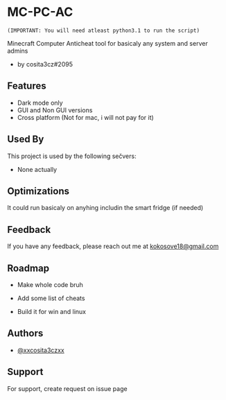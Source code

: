 # MC-PC-AC
`(IMPORTANT: You will need atleast python3.1 to run the script)`

Minecraft Computer Anticheat tool for basicaly any system and server admins 

- by cosita3cz#2095

## Features

- Dark mode only
- GUI and Non GUI versions
- Cross platform (Not for mac, i will not pay for it)

## Used By

This project is used by the following sečvers:

- None actually

## Optimizations

It could run basicaly on anyhing includin the smart fridge (if needed)

## Feedback

If you have any feedback, please reach out me at kokosove18@gmail.com

## Roadmap

- Make whole code bruh

- Add some list of cheats

- Build it for win and linux

## Authors

- [@xxcosita3czxx](https://www.github.com/xxcosita3cz)

## Support

For support, create request on issue page
